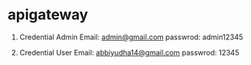 # apigateway
1. Credential Admin
Email: admin@gmail.com
passwrod: admin12345

2. Credential User
Email: abbiyudha14@gmail.com
passwrod: 12345

